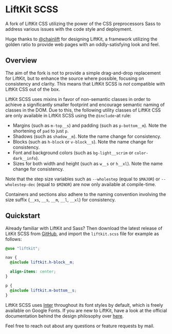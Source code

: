 # LiftKit SCSS

A fork of LiftKit CSS utilizing the power of the CSS preprocessors Sass to
address various issues with the code style and deployment.

Huge thanks to [@chainlift](https://www.github.com/chainlift) for designing
LiftKit, a framework utilizing the golden ratio to provide web pages with an
oddly-satisfying look and feel.

## Overview

The aim of the fork is not to provide a simple drag-and-drop replacement for
LiftKit, but to enhance the source where possible, focusing on consistency and
clarity. This means that LiftKit SCSS is *not* compatible with LiftKit CSS out
of the box.

LiftKit SCSS uses mixins in favor of non-semantic classes in order to achieve
a significantly smaller footprint and encourage semantic naming of classes in
the DOM. Due to this, the following utility classes of LiftKit CSS are only
available in LiftKit SCSS using the `@include`-at rule:

- Margins (such as `m-top__s`) and padding (such as `p-bottom__m`). Note the
  shortening of `pad` to just `p`.
- Shadows (such as `shadow__m`). Note the name change for consistency.
- Blocks (such as `h-block` or `v-block__s`). Note the name change for
  consistency.
- Font and background colors (such as `bg-light__scrim` or `color-dark__info`).
- Sizes for both width and height (such as `w__s` or `h__xl`). Note the name
  change for consistency.

Note that the step size variables such as `--wholestep` (equal to `$MAJOR`) or
`--wholestep-dec` (equal to `$MINOR`) are now only available at compile-time.

Containers and sections also adhere to the naming convention involving the size
suffix (`__xs`, `__s`, `__m`, `__l`, `__xl`) for consistency.

## Quickstart

Already familiar with LiftKit and Sass? Then download the latest release of
LitKit SCSS from
[GitHub](https://github.com/Theikon/liftkit-scss/archive/refs/heads/main.zip),
and import the `liftkit.scss` file for example as follows:

```SCSS
@use "liftkit";

nav {
  @include liftkit.h-block__m;

  align-items: center;
}

p {
  @include liftkit.m-bottom__s;
}
```
LiftKit SCSS uses [Inter](https://rsms.me/inter/) throughout its font styles by
default, which is freely available on Google Fonts. If you are new to LiftKit,
have a look at the official documentation behind the design philosophy over
[here](https://www.chainlift.io/liftkitdocs/overview).

Feel free to reach out about any questions or feature requests by mail.
